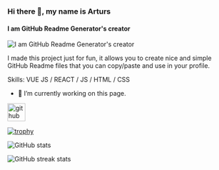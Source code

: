 ### Hi there 👋, my name is Arturs
#### I am GitHub Readme Generator's creator
![I am GitHub Readme Generator's creator](https://arturssmirnovs.github.io/github-profile-readme-generator/images/banner.png)

I made this project just for fun, it allows you to create nice and simple GitHub Readme files that you can copy/paste and use in your profile.

Skills: VUE JS / REACT / JS / HTML / CSS

- 🔭 I’m currently working on this page. 


[<img src='https://cdn.jsdelivr.net/npm/simple-icons@3.0.1/icons/github.svg' alt='github' height='40'>](https://github.com/DilumIsa)  

[![trophy](https://github-profile-trophy.vercel.app/?username=DilumIsa)](https://github.com/ryo-ma/github-profile-trophy)

![GitHub stats](https://github-readme-stats.vercel.app/api?username=DilumIsa&show_icons=true)  

![GitHub streak stats](https://streak-stats.demolab.com/?user=DilumIsa)  





